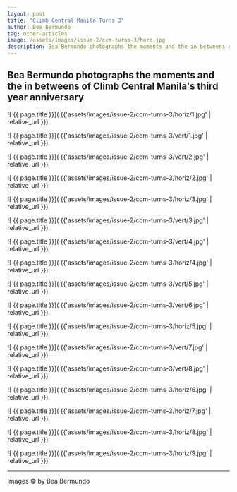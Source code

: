 ```yaml
---
layout: post
title: "Climb Central Manila Turns 3"
author: Bea Bermundo
tag: other-articles
image: /assets/images/issue-2/ccm-turns-3/hero.jpg
description: Bea Bermundo photographs the moments and the in betweens of Climb Central Manila's third year anniversary
---
```


<h2 class="pre-text">
	Bea Bermundo photographs the moments and the in betweens of Climb Central Manila's third year anniversary
</h2>

![ {{ page.title }}]( {{'assets/images/issue-2/ccm-turns-3/horiz/1.jpg' | relative_url }})

<div class="image-row 2 medium" markdown="1">
![ {{ page.title }}]( {{'assets/images/issue-2/ccm-turns-3/vert/1.jpg' | relative_url }})

![ {{ page.title }}]( {{'assets/images/issue-2/ccm-turns-3/vert/2.jpg' | relative_url }})
</div>

![ {{ page.title }}]( {{'assets/images/issue-2/ccm-turns-3/horiz/2.jpg' | relative_url }})

![ {{ page.title }}]( {{'assets/images/issue-2/ccm-turns-3/horiz/3.jpg' | relative_url }})

<div class="image-row 2 medium" markdown="1">
![ {{ page.title }}]( {{'assets/images/issue-2/ccm-turns-3/vert/3.jpg' | relative_url }})

![ {{ page.title }}]( {{'assets/images/issue-2/ccm-turns-3/vert/4.jpg' | relative_url }})
</div>

![ {{ page.title }}]( {{'assets/images/issue-2/ccm-turns-3/horiz/4.jpg' | relative_url }})

<div class="image-row 2 medium" markdown="1">
![ {{ page.title }}]( {{'assets/images/issue-2/ccm-turns-3/vert/5.jpg' | relative_url }})

![ {{ page.title }}]( {{'assets/images/issue-2/ccm-turns-3/vert/6.jpg' | relative_url }})
</div>

![ {{ page.title }}]( {{'assets/images/issue-2/ccm-turns-3/horiz/5.jpg' | relative_url }})

<div class="image-row 2 medium" markdown="1">
![ {{ page.title }}]( {{'assets/images/issue-2/ccm-turns-3/vert/7.jpg' | relative_url }})

![ {{ page.title }}]( {{'assets/images/issue-2/ccm-turns-3/vert/8.jpg' | relative_url }})
</div>

![ {{ page.title }}]( {{'assets/images/issue-2/ccm-turns-3/horiz/6.jpg' | relative_url }})

![ {{ page.title }}]( {{'assets/images/issue-2/ccm-turns-3/horiz/7.jpg' | relative_url }})

![ {{ page.title }}]( {{'assets/images/issue-2/ccm-turns-3/horiz/8.jpg' | relative_url }})

![ {{ page.title }}]( {{'assets/images/issue-2/ccm-turns-3/horiz/9.jpg' | relative_url }})

<hr>

Images &copy; by Bea Bermundo
